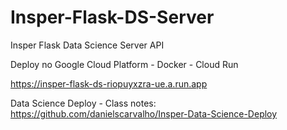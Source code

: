 # Insper-Flask-DS-Server
Insper Flask Data Science Server API

Deploy no Google Cloud Platform - Docker - Cloud Run

https://insper-flask-ds-riopuyxzra-ue.a.run.app

Data Science Deploy - Class notes:
https://github.com/danielscarvalho/Insper-Data-Science-Deploy
